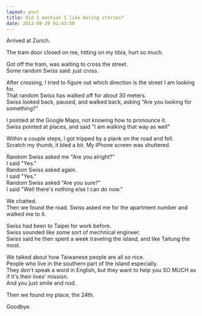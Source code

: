 ```yaml
---
layout: post
title: Did I mention I like boring stories?
date: 2013-08-29 01:43:50
---
```


Arrived at Zurich. 

The tram door closed on me, hitting on my tibia, hurt so much.

Got off the tram, was waiting to cross the street.<br />
Some random Swiss said: just cross.

After crossing, I tried to figure out which direction is the street I am looking for.<br />
That random Swiss has walked off for about 30 meters.<br />
Swiss looked back, paused, and walked back, asking "Are you looking for something?"

I pointed at the Google Maps, not knowing how to pronounce it.<br />
Swiss pointed at places, and said "I am walking that way as well"

Within a couple steps, I got tripped by a plank on the road and fell.<br />
Scratch my thumb, it bled a bit. My iPhone screen was shuttered.

Random Swiss asked me "Are you alright?"<br />
I said "Yes."<br />
Random Swiss asked again.<br />
I said "Yes."<br />
Random Swiss asked "Are you sure?"<br />
I said "Well there's nothing else I can do now."

We chatted. <br />
Then we found the road. Swiss asked me for the apartment number and walked me to it.

Swiss had been to Taipei for work before.<br />
Swiss sounded like some sort of mechnical engineer.<br />
Swiss said he then spent a week traveling the island, and like Taitung the most.<br />

We talked about how Taiwanese people are all so nice.<br />
People who live in the southern part of the island especially.<br />
They don't speak a word in English, but they want to help you SO MUCH as if it's their lives' mission.<br />
And you just smile and nod.

Then we found my place, the 24th.

Goodbye.